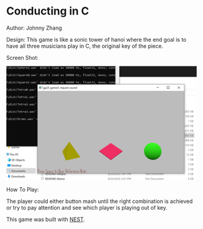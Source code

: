 # Conducting in C

Author: Johnny Zhang

Design: This game is like a sonic tower of hanoi where the end goal is to have all three musicians play in C, the original key of the piece.


Screen Shot:

![Screen Shot](screenshot.png)

How To Play:

The player could either button mash until the right combination is achieved or try to pay attention and see which player is playing out of key.

This game was built with [NEST](NEST.md).
